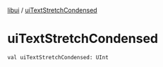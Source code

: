 [libui](README.md) / [uiTextStretchCondensed](ui-text-stretch-condensed.md)

# uiTextStretchCondensed

`val uiTextStretchCondensed: UInt`
